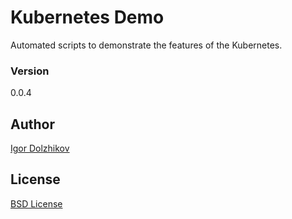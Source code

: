 Kubernetes Demo
===============

Automated scripts to demonstrate the features of the Kubernetes.

### Version

0.0.4

## Author

[Igor Dolzhikov](https://github.com/takama)

## License

[BSD License](https://github.com/takama/k8sdemo/blob/master/LICENSE)
